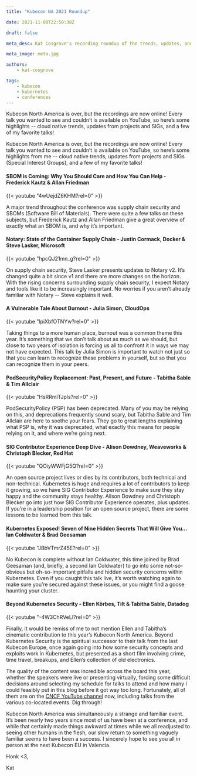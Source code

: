 ```yaml
---
title: "Kubecon NA 2021 Roundup"

date: 2021-11-08T22:50:38Z

draft: false

meta_desc: Kat Cosgrove's recording roundup of the trends, updates, and gems from Kubecon NA 2021!

meta_image: meta.jpg

authors:
    - kat-cosgrove

tags:
    - kubecon
    - kubernetes
    - conferences
---
```


Kubecon North America is over, but the recordings are now online! Every talk you wanted to see and couldn’t is available on YouTube, so here’s some highlights -- cloud native trends, updates from projects and SIGs, and a few of my favorite talks!

<!--more-->

Kubecon North America is over, but the recordings are now online! Every talk you wanted to see and couldn’t is available on YouTube, so here’s some highlights from me -- cloud native trends, updates from projects and SIGs (Special Interest Groups), and a few of my favorite talks!

#### SBOM is Coming: Why You Should Care and How You Can Help - Frederick Kautz & Allan Friedman

{{< youtube "4wUejdZ6KHM?rel=0" >}}

A major trend throughout the conference was supply chain security and SBOMs (Software Bill of Materials). There were quite a few talks on these subjects, but Frederick Kautz and Allan Friedman give a great overview of exactly what an SBOM is, and why it’s important.

#### Notary: State of the Container Supply Chain - Justin Cormack, Docker & Steve Lasker, Microsoft

{{< youtube "hpcQJ21mn_g?rel=0" >}}

On supply chain security, Steve Lasker presents updates to Notary v2. It’s changed quite a bit since v1 and there are more changes on the horizon. With the rising concerns surrounding supply chain security, I expect Notary and tools like it to be increasingly important. No worries if you aren’t already familiar with Notary -- Steve explains it well.

#### A Vulnerable Tale About Burnout - Julia Simon, CloudOps

{{< youtube "lpiXbfOTNYw?rel=0" >}}

Taking things to a more human place, burnout was a common theme this year. It’s something that we don’t talk about as much as we should, but close to two years of isolation is forcing us all to confront it in ways we may not have expected. This talk by Julia Simon is important to watch not just so that you can learn to recognize these problems in yourself, but so that you can recognize them in your peers.

#### PodSecurityPolicy Replacement: Past, Present, and Future - Tabitha Sable & Tim Allclair

{{< youtube "HsRRmlTJpls?rel=0" >}}

PodSecurityPolicy (PSP) has been deprecated. Many of you may be relying on this, and deprecations frequently sound scary, but Tabitha Sable and Tim Allclair are here to soothe your fears. They go to great lengths explaining what PSP is, why it was deprecated, what exactly this means for people relying on it, and where we’re going next.

#### SIG Contributor Experience Deep Dive - Alison Dowdney, Weaveworks & Christoph Blecker, Red Hat

{{< youtube "QOiyWWFjG5Q?rel=0" >}}

An open source project lives or dies by its contributors, both technical and non-technical. Kubernetes is huge and requires a lot of contributors to keep it growing, so we have SIG Contributor Experience to make sure they stay happy and the community stays healthy. Alison Dowdney and Christoph Blecker go into just how SIG Contributor Experience operates, plus updates. If you’re in a leadership position for an open source project, there are some lessons to be learned from this talk.

#### Kubernetes Exposed! Seven of Nine Hidden Secrets That Will Give You... Ian Coldwater & Brad Geesaman

{{< youtube "JBbVTmrZ45E?rel=0" >}}

No Kubecon is complete without Ian Coldwater, this time joined by Brad Geesaman (and, briefly, a second Ian Coldwater) to go into some not-so-obvious but oh-so-important pitfalls and hidden security concerns within Kubernetes. Even if you caught this talk live, it’s worth watching again to make sure you’re secured against these issues, or you might find a goose haunting your cluster.

#### Beyond Kubernetes Security - Ellen Körbes, Tilt & Tabitha Sable, Datadog

{{< youtube "-4W3ChRVeLI?rel=0" >}}

Finally, it would be remiss of me to not mention Ellen and Tabitha’s cinematic contribution to this year’s Kubecon North America. Beyond Kubernetes Security is the spiritual successor to their talk from the last Kubecon Europe, once again going into how some security concepts and exploits work in Kubernetes, but presented as a short film involving crime, time travel, breakups, and Ellen’s collection of old electronics.

The quality of the content was incredible across the board this year, whether the speakers were live or presenting virtually, forcing some difficult decisions around selecting my schedule for talks to attend and how many I could feasibly put in this blog before it got way too long. Fortunately, all of them are on the [CNCF YouTube channel](https://www.youtube.com/c/cloudnativefdn/videos) now, including talks from the various co-located events. Dig through!

Kubecon North America was simultaneously a strange and familiar event. It’s been nearly two years since most of us have been at a conference, and while that certainly made things awkward at times while we all readjusted to seeing other humans in the flesh, our slow return to something vaguely familiar seems to have been a success. I sincerely hope to see you all in person at the next Kubecon EU in Valencia.

Honk <3,

Kat
